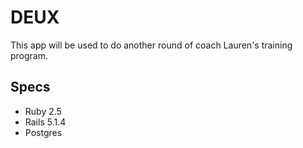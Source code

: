 # DEUX

This app will be used to do another round of coach Lauren's training program.

## Specs
+ Ruby 2.5
+ Rails 5.1.4
+ Postgres
